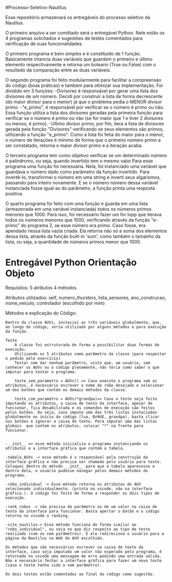 #Processo-Seletivo-Nautilus

Esse repositório armazenará os entregáveis do processo seletivo da Nautilus.

O primeiro arquivo a ser comittado será o entregável Python. Nele estão os 4 programas solicitados e sugestões de testes comentados para verificação de suas funcionalidades.

O primeiro programa é bem simples e é constituido de 1 função. Basicamente intancia duas variáveis que guardam o primeiro e último elemento respectivamente e retorna um boleano (True ou False) com o resultado da comparação entre as duas variáveis.

O segundo programa foi feito modularmente para facilitar a compreensão do código (boas práticas) e tambem para otimizar sua implementação. Foi dividido em 3 funções:
        -Divisores é responsável por gerar uma lista dos divisores de um número. Decidi por construir a lista de forma decrescente (do maior divisor para o menor) já que o problema pedia o MENOR divisor primo.
        -"e_primo", é responsável por verificar se o número é primo ou não. Essa função utiliza a lista dos divisores geradas pela primeira função para verificar se o número é primo ou não (se for maior que 1 e tiver 2 divisores ou menos, é primo).
        -Ultimo divisor primo, por fim, itera a lista de divisores gerada pela função "Divisores" verificando se seus elementos são primos, utilizando a função "e_primo". Como a lista foi feita do maior para o menor, o número de iterações é mínimo de forma que o primeiro número primo a ser constatado, retorna o maior divisor primo e a iteração acaba.

O terceiro programa tem como objetivo verificar se um determinado número é palíndromo, ou seja, quando invertido tem o mesmo valor.Para esse programa uma função foi necessária. Nela, foi instanciado uma variável que guardava o número dado como parâmetro da função invertido. Para invertê-lo, transformei o número em uma string e inverti seus algarismos, passando para inteiro novamente. E se o número número dessa variável instanciada fosse igual ao do parâmetro, a função printa uma resposta positiva.

O quarto programa foi feito com uma função e guarda em uma lista (armazenada em uma variável instanciada) todos os números primos menores que 1000. Para isso, foi necessário fazer um for lopp que iterava todos os numeros menores que 1000, verificando através da função "e-primo" do programa 2, se esse número era primo. Caso fosse, era apendado nessa lista vazia criada. Ela retorna não só a soma dos elementos dessa lista, através da função built-in 'sum', como também o tamanho da lista, ou seja, a quantidade de números primos menor que 1000.

# Entregável Python Orientação Objeto

Requisitos:
    5 atributos
    4 métodos

Atributos utilizados: self, numero_thursters, lista_sensores, ano_construcao, nome_veiculo, controlador (escolhido por mim)

Métodos e explicação do Código: 
    
    Dentro da classe AUVs, instaciei as três variáveis globalmente, que, ao longo do código, seria utilizado por alguns métodos e para execução da função.

    Teste 
        A classe foi estruturada de forma a possibilitar duas formas de execução:
        Utilizando os 5 atributos como parâmetro da classe (para respeitar o pedido pelo exercício)
        Testar sem dar nenhum parâmetro, visto que, um usuário, sem conhecer os AUVs ou o código plenamente, não teria como saber o que imputar para testar o programa.

        teste_sem_parametro = AUVs() => Caso execute o programa sem os atributos, é necessário escrever o nome do robo desejado e selecionar um dos botões que contém os demais métodos da classe.

        teste_com_parametro = AUVs(*grandpa)=> Caso o teste seja feito imputando os atributos, a caixa de texto da interface, apesar de funcionar, fica desabilitada e os comandos de execução são feitos pelos botões. Ou seja, caso impute uma das três listas instaciadas globalmente no início do código (lua, BrHUE, grandpa), basta clicar nos botões e ignorar a caixa de texto. Para imputar uma das listas globais  que contem os atributos, colocar "*" na frente para funcionar.

        
    -__init__ => esse método inicializa o programa instanciando os atributos e a interface gráfica que contém a tabela.

    -tabela_AUVs -> esse método é o responsável pela construção da interface gráfica e não precisa ser chamado pelo usuário para teste. Coloquei dentro do método __init__ para que a tabela aparecesse e dentro dela, o usuário pudesse navegar pelos demais métodos do programa.

    -robo_individual -> Esse método retorna os atributos do AUV selecionado individualmente. (printa no vscode, não na interface gráfica.). O código foi feito de forma a responder os dois tipos de execução. 

    -rank_robos -> não precisa de parâmetro ou de um valor na caixa de texto da interface para funcionar. Basta apertar o botão e o código retorna no vscode o ranking.

    -site_nautilus-> Esse método funciona de forma similar ao "robo_individual", ou seja no que diz respeito ao tipo de teste realizado (com ou sem parâmetros). E ele redireciona o usuário para a página da Nautilus na Web do AUV escolhido.

    Os métodos que são necessários escrever na caixa de texto da interface, caso seja imputado um valor não esperado pelo programa, é retornado no vscode uma mensagem de erro pedindo uma entrada válida. Não é necessário fechar a interface gráfica para fazer um novo teste (caso o teste tenha sido o sem parâmetro).

    Os dois testes estão comentados ao final do código como sugestão.